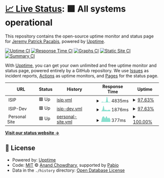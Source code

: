 # [📈 Live Status](https://status.pacabisjere.me): <!--live status--> **🟩 All systems operational**

This repository contains the open-source uptime monitor and status page for [Jeremy Patrick Pacabis](https://status.pacabisjere.me), powered by [Upptime](https://github.com/upptime/upptime).

[![Uptime CI](https://github.com/73R3WY/upptime-jer/workflows/Uptime%20CI/badge.svg)](https://github.com/73R3WY/upptime-jer/actions?query=workflow%3A%22Uptime+CI%22)
[![Response Time CI](https://github.com/73R3WY/upptime-jer/workflows/Response%20Time%20CI/badge.svg)](https://github.com/73R3WY/upptime-jer/actions?query=workflow%3A%22Response+Time+CI%22)
[![Graphs CI](https://github.com/73R3WY/upptime-jer/workflows/Graphs%20CI/badge.svg)](https://github.com/73R3WY/upptime-jer/actions?query=workflow%3A%22Graphs+CI%22)
[![Static Site CI](https://github.com/73R3WY/upptime-jer/workflows/Static%20Site%20CI/badge.svg)](https://github.com/73R3WY/upptime-jer/actions?query=workflow%3A%22Static+Site+CI%22)
[![Summary CI](https://github.com/73R3WY/upptime-jer/workflows/Summary%20CI/badge.svg)](https://github.com/73R3WY/upptime-jer/actions?query=workflow%3A%22Summary+CI%22)

With [Upptime](https://upptime.js.org), you can get your own unlimited and free uptime monitor and status page, powered entirely by a GitHub repository. We use [Issues](https://github.com/73R3WY/upptime-jer/issues) as incident reports, [Actions](https://github.com/73R3WY/upptime-jer/actions) as uptime monitors, and [Pages](https://status.pacabisjere.me) for the status page.

<!--start: status pages-->
<!-- This summary is generated by Upptime (https://github.com/upptime/upptime) -->
<!-- Do not edit this manually, your changes will be overwritten -->
<!-- prettier-ignore -->
| URL | Status | History | Response Time | Uptime |
| --- | ------ | ------- | ------------- | ------ |
| <img alt="" src="https://icons.duckduckgo.com/ip3/null.ico" height="13"> ISIP | 🟩 Up | [isip.yml](https://github.com/73R3WY/upptime-jer/commits/HEAD/history/isip.yml) | <details><summary><img alt="Response time graph" src="./graphs/isip/response-time-week.png" height="20"> 4835ms</summary><br><a href="https://status.pacabisjere.me/history/isip"><img alt="Response time 2525" src="https://img.shields.io/endpoint?url=https%3A%2F%2Fraw.githubusercontent.com%2F73R3WY%2Fupptime-jer%2FHEAD%2Fapi%2Fisip%2Fresponse-time.json"></a><br><a href="https://status.pacabisjere.me/history/isip"><img alt="24-hour response time 1213" src="https://img.shields.io/endpoint?url=https%3A%2F%2Fraw.githubusercontent.com%2F73R3WY%2Fupptime-jer%2FHEAD%2Fapi%2Fisip%2Fresponse-time-day.json"></a><br><a href="https://status.pacabisjere.me/history/isip"><img alt="7-day response time 4835" src="https://img.shields.io/endpoint?url=https%3A%2F%2Fraw.githubusercontent.com%2F73R3WY%2Fupptime-jer%2FHEAD%2Fapi%2Fisip%2Fresponse-time-week.json"></a><br><a href="https://status.pacabisjere.me/history/isip"><img alt="30-day response time 2858" src="https://img.shields.io/endpoint?url=https%3A%2F%2Fraw.githubusercontent.com%2F73R3WY%2Fupptime-jer%2FHEAD%2Fapi%2Fisip%2Fresponse-time-month.json"></a><br><a href="https://status.pacabisjere.me/history/isip"><img alt="1-year response time 2525" src="https://img.shields.io/endpoint?url=https%3A%2F%2Fraw.githubusercontent.com%2F73R3WY%2Fupptime-jer%2FHEAD%2Fapi%2Fisip%2Fresponse-time-year.json"></a></details> | <details><summary><a href="https://status.pacabisjere.me/history/isip">97.63%</a></summary><a href="https://status.pacabisjere.me/history/isip"><img alt="All-time uptime 97.28%" src="https://img.shields.io/endpoint?url=https%3A%2F%2Fraw.githubusercontent.com%2F73R3WY%2Fupptime-jer%2FHEAD%2Fapi%2Fisip%2Fuptime.json"></a><br><a href="https://status.pacabisjere.me/history/isip"><img alt="24-hour uptime 100.00%" src="https://img.shields.io/endpoint?url=https%3A%2F%2Fraw.githubusercontent.com%2F73R3WY%2Fupptime-jer%2FHEAD%2Fapi%2Fisip%2Fuptime-day.json"></a><br><a href="https://status.pacabisjere.me/history/isip"><img alt="7-day uptime 97.63%" src="https://img.shields.io/endpoint?url=https%3A%2F%2Fraw.githubusercontent.com%2F73R3WY%2Fupptime-jer%2FHEAD%2Fapi%2Fisip%2Fuptime-week.json"></a><br><a href="https://status.pacabisjere.me/history/isip"><img alt="30-day uptime 94.55%" src="https://img.shields.io/endpoint?url=https%3A%2F%2Fraw.githubusercontent.com%2F73R3WY%2Fupptime-jer%2FHEAD%2Fapi%2Fisip%2Fuptime-month.json"></a><br><a href="https://status.pacabisjere.me/history/isip"><img alt="1-year uptime 97.28%" src="https://img.shields.io/endpoint?url=https%3A%2F%2Fraw.githubusercontent.com%2F73R3WY%2Fupptime-jer%2FHEAD%2Fapi%2Fisip%2Fuptime-year.json"></a></details>
| <img alt="" src="https://icons.duckduckgo.com/ip3/null.ico" height="13"> ISIP-Dev | 🟩 Up | [isip-dev.yml](https://github.com/73R3WY/upptime-jer/commits/HEAD/history/isip-dev.yml) | <details><summary><img alt="Response time graph" src="./graphs/isip-dev/response-time-week.png" height="20"> 1876ms</summary><br><a href="https://status.pacabisjere.me/history/isip-dev"><img alt="Response time 2272" src="https://img.shields.io/endpoint?url=https%3A%2F%2Fraw.githubusercontent.com%2F73R3WY%2Fupptime-jer%2FHEAD%2Fapi%2Fisip-dev%2Fresponse-time.json"></a><br><a href="https://status.pacabisjere.me/history/isip-dev"><img alt="24-hour response time 1658" src="https://img.shields.io/endpoint?url=https%3A%2F%2Fraw.githubusercontent.com%2F73R3WY%2Fupptime-jer%2FHEAD%2Fapi%2Fisip-dev%2Fresponse-time-day.json"></a><br><a href="https://status.pacabisjere.me/history/isip-dev"><img alt="7-day response time 1876" src="https://img.shields.io/endpoint?url=https%3A%2F%2Fraw.githubusercontent.com%2F73R3WY%2Fupptime-jer%2FHEAD%2Fapi%2Fisip-dev%2Fresponse-time-week.json"></a><br><a href="https://status.pacabisjere.me/history/isip-dev"><img alt="30-day response time 2110" src="https://img.shields.io/endpoint?url=https%3A%2F%2Fraw.githubusercontent.com%2F73R3WY%2Fupptime-jer%2FHEAD%2Fapi%2Fisip-dev%2Fresponse-time-month.json"></a><br><a href="https://status.pacabisjere.me/history/isip-dev"><img alt="1-year response time 2272" src="https://img.shields.io/endpoint?url=https%3A%2F%2Fraw.githubusercontent.com%2F73R3WY%2Fupptime-jer%2FHEAD%2Fapi%2Fisip-dev%2Fresponse-time-year.json"></a></details> | <details><summary><a href="https://status.pacabisjere.me/history/isip-dev">97.63%</a></summary><a href="https://status.pacabisjere.me/history/isip-dev"><img alt="All-time uptime 97.32%" src="https://img.shields.io/endpoint?url=https%3A%2F%2Fraw.githubusercontent.com%2F73R3WY%2Fupptime-jer%2FHEAD%2Fapi%2Fisip-dev%2Fuptime.json"></a><br><a href="https://status.pacabisjere.me/history/isip-dev"><img alt="24-hour uptime 100.00%" src="https://img.shields.io/endpoint?url=https%3A%2F%2Fraw.githubusercontent.com%2F73R3WY%2Fupptime-jer%2FHEAD%2Fapi%2Fisip-dev%2Fuptime-day.json"></a><br><a href="https://status.pacabisjere.me/history/isip-dev"><img alt="7-day uptime 97.63%" src="https://img.shields.io/endpoint?url=https%3A%2F%2Fraw.githubusercontent.com%2F73R3WY%2Fupptime-jer%2FHEAD%2Fapi%2Fisip-dev%2Fuptime-week.json"></a><br><a href="https://status.pacabisjere.me/history/isip-dev"><img alt="30-day uptime 94.55%" src="https://img.shields.io/endpoint?url=https%3A%2F%2Fraw.githubusercontent.com%2F73R3WY%2Fupptime-jer%2FHEAD%2Fapi%2Fisip-dev%2Fuptime-month.json"></a><br><a href="https://status.pacabisjere.me/history/isip-dev"><img alt="1-year uptime 97.32%" src="https://img.shields.io/endpoint?url=https%3A%2F%2Fraw.githubusercontent.com%2F73R3WY%2Fupptime-jer%2FHEAD%2Fapi%2Fisip-dev%2Fuptime-year.json"></a></details>
| <img alt="" src="https://icons.duckduckgo.com/ip3/null.ico" height="13"> Personal Site | 🟩 Up | [personal-site.yml](https://github.com/73R3WY/upptime-jer/commits/HEAD/history/personal-site.yml) | <details><summary><img alt="Response time graph" src="./graphs/personal-site/response-time-week.png" height="20"> 377ms</summary><br><a href="https://status.pacabisjere.me/history/personal-site"><img alt="Response time 440" src="https://img.shields.io/endpoint?url=https%3A%2F%2Fraw.githubusercontent.com%2F73R3WY%2Fupptime-jer%2FHEAD%2Fapi%2Fpersonal-site%2Fresponse-time.json"></a><br><a href="https://status.pacabisjere.me/history/personal-site"><img alt="24-hour response time 280" src="https://img.shields.io/endpoint?url=https%3A%2F%2Fraw.githubusercontent.com%2F73R3WY%2Fupptime-jer%2FHEAD%2Fapi%2Fpersonal-site%2Fresponse-time-day.json"></a><br><a href="https://status.pacabisjere.me/history/personal-site"><img alt="7-day response time 377" src="https://img.shields.io/endpoint?url=https%3A%2F%2Fraw.githubusercontent.com%2F73R3WY%2Fupptime-jer%2FHEAD%2Fapi%2Fpersonal-site%2Fresponse-time-week.json"></a><br><a href="https://status.pacabisjere.me/history/personal-site"><img alt="30-day response time 399" src="https://img.shields.io/endpoint?url=https%3A%2F%2Fraw.githubusercontent.com%2F73R3WY%2Fupptime-jer%2FHEAD%2Fapi%2Fpersonal-site%2Fresponse-time-month.json"></a><br><a href="https://status.pacabisjere.me/history/personal-site"><img alt="1-year response time 440" src="https://img.shields.io/endpoint?url=https%3A%2F%2Fraw.githubusercontent.com%2F73R3WY%2Fupptime-jer%2FHEAD%2Fapi%2Fpersonal-site%2Fresponse-time-year.json"></a></details> | <details><summary><a href="https://status.pacabisjere.me/history/personal-site">100.00%</a></summary><a href="https://status.pacabisjere.me/history/personal-site"><img alt="All-time uptime 99.95%" src="https://img.shields.io/endpoint?url=https%3A%2F%2Fraw.githubusercontent.com%2F73R3WY%2Fupptime-jer%2FHEAD%2Fapi%2Fpersonal-site%2Fuptime.json"></a><br><a href="https://status.pacabisjere.me/history/personal-site"><img alt="24-hour uptime 100.00%" src="https://img.shields.io/endpoint?url=https%3A%2F%2Fraw.githubusercontent.com%2F73R3WY%2Fupptime-jer%2FHEAD%2Fapi%2Fpersonal-site%2Fuptime-day.json"></a><br><a href="https://status.pacabisjere.me/history/personal-site"><img alt="7-day uptime 100.00%" src="https://img.shields.io/endpoint?url=https%3A%2F%2Fraw.githubusercontent.com%2F73R3WY%2Fupptime-jer%2FHEAD%2Fapi%2Fpersonal-site%2Fuptime-week.json"></a><br><a href="https://status.pacabisjere.me/history/personal-site"><img alt="30-day uptime 100.00%" src="https://img.shields.io/endpoint?url=https%3A%2F%2Fraw.githubusercontent.com%2F73R3WY%2Fupptime-jer%2FHEAD%2Fapi%2Fpersonal-site%2Fuptime-month.json"></a><br><a href="https://status.pacabisjere.me/history/personal-site"><img alt="1-year uptime 99.95%" src="https://img.shields.io/endpoint?url=https%3A%2F%2Fraw.githubusercontent.com%2F73R3WY%2Fupptime-jer%2FHEAD%2Fapi%2Fpersonal-site%2Fuptime-year.json"></a></details>

<!--end: status pages-->

[**Visit our status website →**](https://status.pacabisjere.me)

## 📄 License

- Powered by: [Upptime](https://github.com/upptime/upptime)
- Code: [MIT](./LICENSE) © [Anand Chowdhary](https://anandchowdhary.com), supported by [Pabio](https://pabio.com)
- Data in the `./history` directory: [Open Database License](https://opendatacommons.org/licenses/odbl/1-0/)
